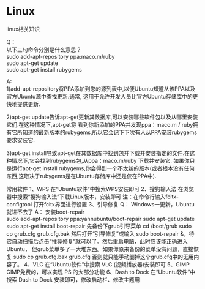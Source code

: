 # Linux
linux相关知识

Q：   
    以下三句命令分别是什么意思？   
    sudo add-apt-repository ppa:maco.m/ruby    
    sudo apt-get update    
    sudo apt-get install rubygems    


A:   
  1)add-apt-repository将PPA添加到您的源列表中,以便Ubuntu知道从该PPA以及官方Ubuntu源中查找更新.通常,
  这用于允许开发人员比官方Ubuntu存储库中的更快地提供更新.

  2)apt-get update告诉apt-get更新其数据库,可以安装哪些软件包以及从哪里安装它们.在这种情况下,apt-get将
  看到你新添加的PPA并发现ppa：maco.m / ruby拥有它所知道的最新版本的rubygems,所以它会记下下次有人从PPA安装rubygems要求安装它.

  3)apt-get install导致apt-get在其数据库中找到包并下载并安装指定的文件.在这种情况下,它会找到rubygems包,从ppa：maco.m/ruby 下载并安装它.
  如果你只是运行apt-get install rubygems,你会得到一个不太新的版本(或者根本没有任何东西,这取决于rubygems是在Ubuntu存储库中还是仅在PPA中).
  
  
 常用软件
     1、WPS
        在“Ubuntu软件”中搜索WPS安装即可
     2、搜狗输入法
        在浏览器中搜索“搜狗输入法”下载Linux版本，安装即可
        注：在命令行输入fcitx-configtool 打开fcitx界面进行设置
     3、引导修复
        Q：
          Windows一更新，Ubuntu就进不去了
        A：
        安装boot-repair    
            sudo add-apt-repository ppa:yannubuntu/boot-repair
            sudo apt-get update
            sudo apt-get install boot-repair
        先备份下grub引导菜单
            cd /boot/grub
            sudo cp grub.cfg grub.cfg.bak
        然后打开“引导修复”或输入 sudo boot-repair &，待它自动扫描后点击“推荐修复”就可以了。然后重启电脑，此时应该能正确进入Ubuntu，
        但grub菜单多了一大堆东西。如果你原来备份的菜单没有问题，直接恢复
            sudo cp grub.cfg.bak grub.cfg
        否则就只能手动删掉这个grub.cfg中的无用内容了。
      4、VLC
        在“Ubuntu软件”中搜索 VLC (视频播放器)安装即可
      5、GIMP
         GIMP免费的，可以实现 PS 的大部分功能
      6、Dash to Dock
         在“Ubuntu软件”中搜索 Dash to Dock 安装即可，修改启动栏、修改主题用
        
        
        
        
